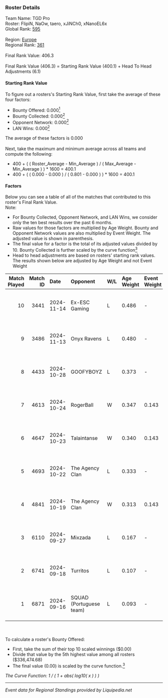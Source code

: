 ### Roster Details<br />
Team Name: TGD Pro<br />
Roster: FlipiN, NaOw, taero, xJiNCh0, xNanoEL6x<br />
Global Rank: [595](../standings_global.md)<br />
<br />
Region: [Europe]( ../standings_europe.md)<br />
Regional Rank: [361]( ../standings_europe.md)<br />
<br />
Final Rank Value:  406.3<br />
<br />
Final Rank Value (406.3) = Starting Rank Value (400.1) + Head To Head Adjustments (6.1)<br />

#### Starting Rank Value<br />
To figure out a rosters's Starting Rank Value, first take the average of these four factors:<br />
- Bounty Offered: 0.000[<sup>1</sup>](#table2)
- Bounty Collected: 0.000[<sup>2</sup>](#table1)
- Opponent Network: 0.000[<sup>2</sup>](#table1)
- LAN Wins: 0.000[<sup>2</sup>](#table1)

The average of these factors is 0.000<br />
<br />
Next, take the maximum and minimum average across all teams and compute the following:<br />
- 400 + ( ( Roster_Average - Min_Average ) / ( Max_Average - Min_Average ) ) * 1600 = 400.1
- 400 + ( ( 0.000 - 0.000 ) / ( 0.801 - 0.000 ) ) * 1600 = 400.1


#### Factors<br />
Below you can see a table of all of the matches that contributed to this roster's Final Rank Value.<br />
Note:<br />

- For Bounty Collected, Opponent Network, and LAN Wins, we consider only the ten best results over the past 6 months.
- Raw values for those factors are multiplied by Age Weight. Bounty and Opponent Network values are also multiplied by Event Weight. The adjusted value is shown in parenthesis.
- The final value for a factor is the total of its adjusted values divided by 10. Bounty Collected is further scaled by the curve function[<sup>3</sup>](#curveFunction)
- Head to head adjustments are based on rosters' starting rank values. The results shown below are adjusted by Age Weight and not Event Weight
<span id="table1"></span><br />


| Match Played | Match ID | Date       | Opponent                | W/L | Age Weight | Event Weight | Bounty Collected | Opponent Network | LAN Wins  | H2H Adj. | Roster                                   |
| -: | -: | :- | :- | :- | :- | :- | :- | :- | :- | -: | :- |
|           10 |     3441 | 2024-11-14 | Ex-ESC Gaming           | L   | 0.486      | -            | -                | -                | -         |    -3.12 | FlipiN, NaOw, taero, xJiNCh0, xNanoEL6x  |
|            9 |     3486 | 2024-11-13 | Onyx Ravens             | L   | 0.480      | -            | -                | -                | -         |    -2.64 | FlipiN, NaOw, taero, xJiNCh0, xNanoEL6x  |
|            8 |     4433 | 2024-10-28 | GOOFYBOYZ               | L   | 0.373      | -            | -                | -                | -         |    -1.53 | NaOw, taero, xJiNCh0, xNanoEL6x, YuRk0   |
|            7 |     4613 | 2024-10-24 | RogerBall               | W   | 0.347      | 0.143        | 0.000 (0.000)    | 0.030 (0.002)    | 0 (0.000) |     6.80 | NaOw, taero, xJiNCh0, xNanoEL6x, YuRk0   |
|            6 |     4647 | 2024-10-23 | Talaintanse             | W   | 0.340      | 0.143        | 0.000 (0.000)    | 0.015 (0.001)    | 0 (0.000) |     6.59 | NaOw, taero, xJiNCh0, xNanoEL6x, YuRk0   |
|            5 |     4693 | 2024-10-22 | The Agency Clan         | L   | 0.333      | -            | -                | -                | -         |    -0.83 | NaOw, taero, xJiNCh0, xNanoEL6x, YuRk0   |
|            4 |     4841 | 2024-10-19 | The Agency Clan         | W   | 0.313      | 0.143        | 0.000 (0.000)    | 0.000 (0.000)    | 0 (0.000) |     4.96 | NaOw, taero, xJiNCh0, xNanoEL6x, YuRk0   |
|            3 |     6110 | 2024-09-27 | Mixzada                 | L   | 0.167      | -            | -                | -                | -         |    -1.29 | Fointte, NaOw, taero, xJiNCh0, xNanoEL6x |
|            2 |     6741 | 2024-09-18 | Turritos                | L   | 0.107      | -            | -                | -                | -         |    -1.67 | FlipiN, Fointte, NaOw, taero, xJiNCh0    |
|            1 |     6871 | 2024-09-16 | SQUAD (Portuguese team) | L   | 0.093      | -            | -                | -                | -         |    -1.13 | FlipiN, Fointte, NaOw, taero, xJiNCh0    |

<br />
<span id="table2"></span><br />
To calculate a roster's Bounty Offered:<br />

- First, take the sum of their top 10 scaled winnings ($0.00)
- Divide that value by the 5th highest value among all rosters ($336,474.68)
- The final value (0.00) is scaled by the curve function.[<sup>3</sup>](#curveFunction)

<span id="curveFunction"></span>_The Curve Function: 1 / ( 1 + abs( log10( x ) ) )_<br />

---
_Event data for Regional Standings provided by Liquipedia.net_<br />
